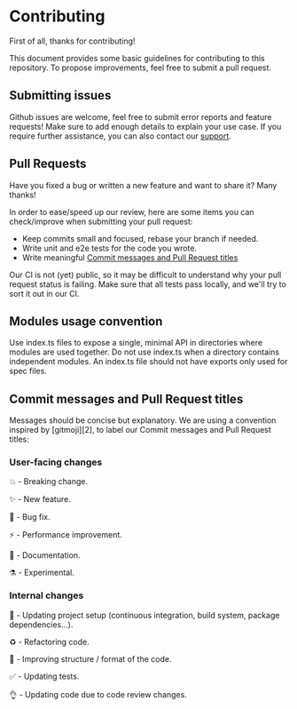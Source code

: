 # Contributing

First of all, thanks for contributing!

This document provides some basic guidelines for contributing to this repository. To propose
improvements, feel free to submit a pull request.

## Submitting issues

Github issues are welcome, feel free to submit error reports and feature requests! Make sure to add
enough details to explain your use case. If you require further assistance, you can also contact
our [support][1].

## Pull Requests

Have you fixed a bug or written a new feature and want to share it? Many thanks!

In order to ease/speed up our review, here are some items you can check/improve when submitting your
pull request:

- Keep commits small and focused, rebase your branch if needed.
- Write unit and e2e tests for the code you wrote.
- Write meaningful [Commit messages and Pull Request
  titles](#commit-messages-and-pull-request-titles)

Our CI is not (yet) public, so it may be difficult to understand why your pull request status is
failing. Make sure that all tests pass locally, and we'll try to sort it out in our CI.

## Modules usage convention

Use index.ts files to expose a single, minimal API in directories where modules are used together.
Do not use index.ts when a directory contains independent modules.
An index.ts file should not have exports only used for spec files.

## Commit messages and Pull Request titles

Messages should be concise but explanatory. We are using a convention inspired by [gitmoji][2], to
label our Commit messages and Pull Request titles:

### User-facing changes

💥 - Breaking change.

✨ - New feature.

🐛 - Bug fix.

⚡️ - Performance improvement.

📝 - Documentation.

⚗ - Experimental.

### Internal changes

👷 - Updating project setup (continuous integration, build system, package dependencies...).

♻️ - Refactoring code.

🎨 - Improving structure / format of the code.

✅ - Updating tests.

👌 - Updating code due to code review changes.

[1]: https://docs.openobserve.ai/
